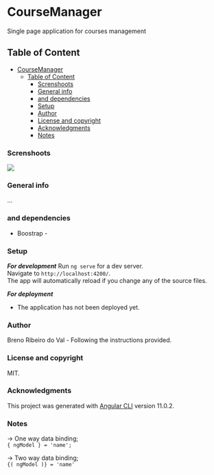 # CourseManager
Single page application for courses management

## Table of Content
- [CourseManager](#coursemanager)
  - [Table of Content](#table-of-content)
    - [Screnshoots](#screnshoots)
    - [General info](#general-info)
    - [and dependencies](#and-dependencies)
    - [Setup](#setup)
    - [Author](#author)
    - [License and copyright](#license-and-copyright)
    - [Acknowledgments](#acknowledgments)
    - [Notes](#notes)

### Screnshoots
![]( ...)

### General info
...

###  and dependencies
* Boostrap - 

### Setup
**_For development_**
Run `ng serve` for a dev server.\
Navigate to `http://localhost:4200/`. \
The app will automatically reload if you change any of the source files.

**_For deployment_**
- The application has not been deployed yet.

### Author
Breno Ribeiro do Val - Following the instructions provided.

### License and copyright
MIT.

### Acknowledgments
This project was generated with [Angular CLI](https://github.com/angular/angular-cli) version 11.0.2.

### Notes
-> One way data binding;\
` { ngModel } = 'name'; `

-> Two way data binding;\
` {( ngModel )} = 'name' `
